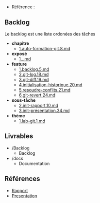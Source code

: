 #  

- Référence :   

 

## Backlog 

Le backlog est une liste ordonées des tâches 

- **chapitre** 
  - [1.auto-formation-git.8.md](./Backlog/chapitre/1.auto-formation-git.8.md) 
- **exposé** 
  - [1...md](./Backlog/exposé/1...md) 
- **feature** 
  - [1.backlog.5.md](./Backlog/feature/1.backlog.5.md) 
  - [2.git-log.18.md](./Backlog/feature/2.git-log.18.md) 
  - [3.git-diff.19.md](./Backlog/feature/3.git-diff.19.md) 
  - [4.initialisation-historique.20.md](./Backlog/feature/4.initialisation-historique.20.md) 
  - [5.resoudre-conflits.21.md](./Backlog/feature/5.resoudre-conflits.21.md) 
  - [6.git-revert.24.md](./Backlog/feature/6.git-revert.24.md) 
- **sous-tâche** 
  - [2.init-rapport.10.md](./Backlog/sous-tâche/2.init-rapport.10.md) 
  - [3.init-présentation.34.md](./Backlog/sous-tâche/3.init-présentation.34.md) 
- **thème** 
  - [1.lab-git.1.md](./Backlog/thème/1.lab-git.1.md) 
## Livrables 

 

- /Backlog 
  - Backlog 
- /docs 
  - Documentation 
## Références 

 

- [Rapport](https://labs-web.github.io/lab-git/rapport.html) 
- [Presentation](https://labs-web.github.io/lab-git/presentation) 

